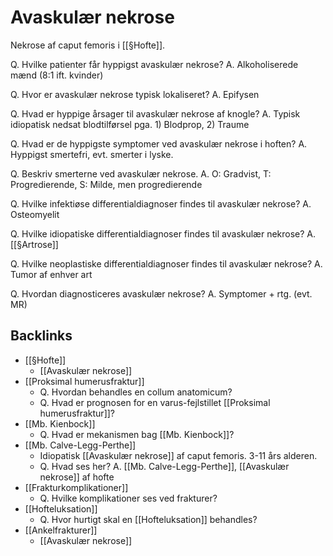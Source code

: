 # Avaskulær nekrose
Nekrose af caput femoris i [[§Hofte]].

Q. Hvilke patienter får hyppigst avaskulær nekrose?
A. Alkoholiserede mænd (8:1 ift. kvinder)

Q. Hvor er avaskulær nekrose typisk lokaliseret?
A. Epifysen

Q. Hvad er hyppige årsager til avaskulær nekrose af knogle?
A. Typisk idiopatisk nedsat blodtilførsel pga. 1) Blodprop, 2) Traume

Q. Hvad er de hyppigste symptomer ved avaskulær nekrose i hoften? 
A. Hyppigst smertefri, evt. smerter i lyske. 

Q. Beskriv smerterne ved avaskulær nekrose.
A. O: Gradvist, T: Progredierende, S: Milde, men progredierende

Q. Hvilke infektiøse differentialdiagnoser findes til avaskulær nekrose?
A. Osteomyelit

Q. Hvilke idiopatiske differentialdiagnoser findes til avaskulær nekrose?
A. [[§Artrose]]

Q. Hvilke neoplastiske differentialdiagnoser findes til avaskulær nekrose?
A. Tumor af enhver art

Q. Hvordan diagnosticeres avaskulær nekrose?
A. Symptomer + rtg. (evt. MR)

## Backlinks
* [[§Hofte]]
	* [[Avaskulær nekrose]]
* [[Proksimal humerusfraktur]]
	* Q. Hvordan behandles en collum anatomicum?
	* Q. Hvad er prognosen for en varus-fejlstillet [[Proksimal humerusfraktur]]?
* [[Mb. Kienbock]]
	* Q. Hvad er mekanismen bag [[Mb. Kienbock]]? 
* [[Mb. Calve-Legg-Perthe]]
	* Idiopatisk [[Avaskulær nekrose]] af caput femoris. 3-11 års alderen.
	* Q. Hvad ses her?
A. [[Mb. Calve-Legg-Perthe]], [[Avaskulær nekrose]] af hofte
* [[Frakturkomplikationer]]
	* Q. Hvilke komplikationer ses ved frakturer?
* [[Hofteluksation]]
	* Q. Hvor hurtigt skal en [[Hofteluksation]] behandles?
* [[Ankelfrakturer]]
	* [[Avaskulær nekrose]]

<!-- #anki/tag/med/Orto #anki/deck/Medicine -->

<!-- {BearID:C3F656E7-A5ED-43A4-82E5-3E7997EC2E71-9907-00007C5881314E19} -->
